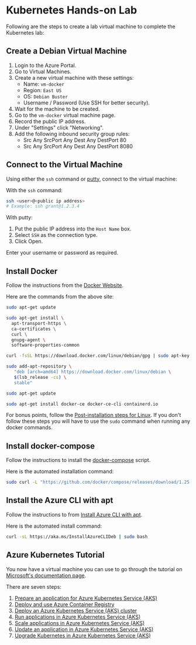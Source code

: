 # Kubernetes Hands-on Lab

Following are the steps to create a lab virtual machine to complete the Kubernetes lab:

## Create a Debian Virtual Machine

1. Login to the Azure Portal.
1. Go to Virtual Machines.
1. Create a new virtual machine with these settings:
   * Name: `vm-docker`
   * Region: `East US`
   * OS: `Debian Buster`
   * Username / Password (Use SSH for better security).
1. Wait for the machine to be created.
1. Go to the `vm-docker` virtual machine page.
1. Record the public IP address.
1. Under "Settings" click "Networking".
1. Add the following inbound security group rules:
   * Src Any SrcPort Any Dest Any DestPort 80
   * Src Any SrcPort Any Dest Any DestPort 8080

## Connect to the Virtual Machine

Using either the `ssh` command or [putty](), connect to the virtual machine:

With the `ssh` command:

```bash
ssh <user>@<public ip address>
# Example: ssh grant@1.2.3.4
```
With putty:

1. Put the public IP address into the `Host Name` box.
1. Select `SSH` as the connection type.
1. Click Open.

Enter your username or password as required.

## Install Docker

Follow the instructions from the [Docker Website](https://docs.docker.com/engine/install/debian/).

Here are the commands from the above site:

```bash
sudo apt-get update

sudo apt-get install \
  apt-transport-https \
  ca-certificates \
  curl \
  gnupg-agent \
  software-properties-common

curl -fsSL https://download.docker.com/linux/debian/gpg | sudo apt-key add -

sudo add-apt-repository \
   "deb [arch=amd64] https://download.docker.com/linux/debian \
   $(lsb_release -cs) \
   stable"

sudo apt-get update

sudo apt-get install docker-ce docker-ce-cli containerd.io
```

For bonus points, follow the [Post-installation steps for Linux](https://docs.docker.com/engine/install/linux-postinstall/). If you don't follow these steps you will have to use the `sudo` command when running any docker commands.

## Install docker-compose

Follow the instructions to install the [docker-compose](https://docs.docker.com/compose/install/) script.

Here is the automated installation command:

```bash
sudo curl -L "https://github.com/docker/compose/releases/download/1.25.5/docker-compose-$(uname -s)-$(uname -m)" -o /usr/local/bin/docker-compose
```

## Install the Azure CLI with apt

Follow the instructions to from [Install Azure CLI with apt](https://docs.microsoft.com/en-us/cli/azure/install-azure-cli-apt?view=azure-cli-latest).

Here is the automated install command:
```bash
curl -sL https://aka.ms/InstallAzureCLIDeb | sudo bash
```

## Azure Kubernetes Tutorial

You now have a virtual machine you can use to go through the tutorial on [Microsoft's documentation page](https://docs.microsoft.com/en-us/azure/aks/).

There are seven steps:

1. [Prepare an application for Azure Kubernetes Service (AKS)](https://docs.microsoft.com/en-us/azure/aks/tutorial-kubernetes-prepare-app)
1. [Deploy and use Azure Container Registry](https://docs.microsoft.com/en-us/azure/aks/tutorial-kubernetes-prepare-acr)
1. [Deploy an Azure Kubernetes Service (AKS) cluster](https://docs.microsoft.com/en-us/azure/aks/tutorial-kubernetes-deploy-cluster)
1. [Run applications in Azure Kubernetes Service (AKS)](https://docs.microsoft.com/en-us/azure/aks/tutorial-kubernetes-deploy-application)
1. [Scale applications in Azure Kubernetes Service (AKS)](https://docs.microsoft.com/en-us/azure/aks/tutorial-kubernetes-scale)
1. [Update an application in Azure Kubernetes Service (AKS)](https://docs.microsoft.com/en-us/azure/aks/tutorial-kubernetes-app-update)
1. [Upgrade Kubernetes in Azure Kubernetes Service (AKS)](https://docs.microsoft.com/en-us/azure/aks/tutorial-kubernetes-upgrade-cluster)

